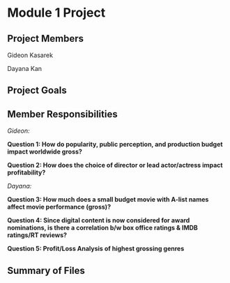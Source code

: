 # Module 1 Project
## Project Members

Gideon Kasarek

Dayana Kan

## Project Goals

## Member Responsibilities

*Gideon:*

**Question 1: How do popularity, public perception, and production budget impact worldwide gross?** 

**Question 2: How does the choice of director or lead actor/actress impact profitability?**

*Dayana:* 

**Question 3: How much does a small budget movie with A-list names affect movie performance (gross)?**

**Question 4: Since digital content is now considered for award nominations, is there a correlation b/w box office ratings & IMDB ratings/RT reviews?** 

**Question 5: Profit/Loss Analysis of highest grossing genres**

## Summary of Files

 
